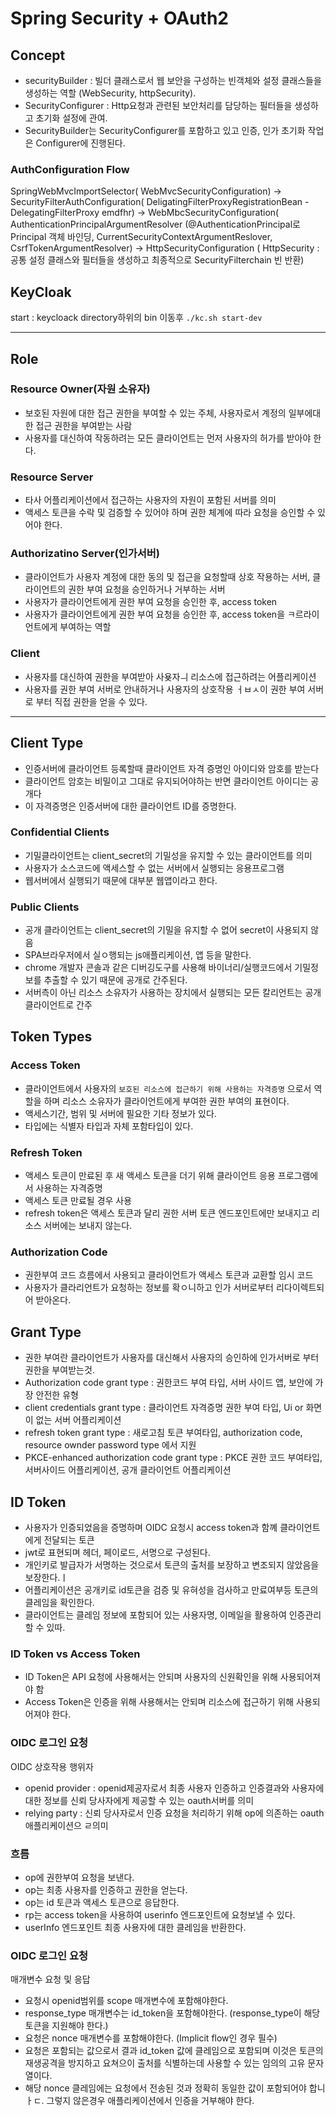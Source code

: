 # Spring Security + OAuth2 

## Concept
- securityBuilder : 빌더 클래스로서 웹 보안을 구성하는 빈객체와 설정 클래스들을 생성하는 역할 (WebSecurity, httpSecurity).
- SecurityConfigurer : Http요청과 관련된 보안처리를 담당하는 필터들을 생성하고 초기화 설정에 관여.
- SecurityBuilder는 SecurityConfigurer를 포함하고 있고 인증, 인가 초기화 작업은 Configurer에 진행된다.

### AuthConfiguration Flow
SpringWebMvcImportSelector( WebMvcSecurityConfiguration)
-> SecurityFilterAuthConfiguration( DeligatingFilterProxyRegistrationBean - DelegatingFilterProxy emdfhr)
-> WebMbcSecurityConfiguration( AuthenticationPrincipalArgumentResolver (@AuthenticationPrincipal로 Principal 객체 바인딩, CurrentSecurityContextArgumentReslover, CsrfTokenArgumentResolver)
-> HttpSecurityConfiguration ( HttpSecurity : 공통 설정 클래스와 필터들을 생성하고 최종적으로 SecurityFilterchain 빈 반환)



## KeyCloak
start : keycloack directory하위의 bin 이동후 ```./kc.sh start-dev```


-----
## Role
### Resource Owner(자원 소유자)
- 보호된 자원에 대한 접근 권한을 부여할 수 있는 주체, 사용자로서 계정의 일부에대한 접근 권한을 부여받는 사람
- 사용자를 대신하여 작동하려는 모든 클라이언트는 먼저 사용자의 허가를 받아야 한다.

### Resource Server
- 타사 어플리케이션에서 접근하는 사용자의 자원이 포함된 서버를 의미
- 액세스 토큰을 수락 및 검증할 수 있어야 하며 권한 체계에 따라 요청을 승인할 수 있어야 한다. 

### Authorizatino Server(인가서버)
- 클라이언트가 사용자 계정에 대한 동의 및 접근을 요청할때 상호 작용하는 서버, 클라이언트의 권한 부여 요청을 승인하거나 거부하는 서버
- 사용자가 클라이언트에게 권한 부여 요청을 승인한 후, access token
- 사용자가 클라이언트에게 권한 부여 요청을 승인한 후, access token을 ㅋ르라이언트에게 부여하는 역할
### Client
- 사용자를 대신하여 권한을 부여받아 사욪자ㅢ 리소스에 접근하려는 어플리케이션
- 사용자를 권한 부여 서버로 안내하거나 사용자의 상호작용 ㅓㅂㅅ이 권한 부여 서버로 부터 직접 권한을 얻을 수 있다.

----
## Client Type
- 인증서버에 클라이언트 등록할때 클라이언트 자격 증명인 아이디와 암호를 받는다 
- 클라이언트 암호는 비밀이고 그대로 유지되어야하는 반면 클라이언트 아이디는 공개다 
- 이 자격증명은 인증서버에 대한 클라이언트 ID를 증명한다. 
### Confidential Clients 
- 기밀클라이언트는 client_secret의 기밀성을 유지할 수 있는 클라이언트를 의미
- 사용자가 소스코드에 액세스할 수 없는 서버에서 실행되는 응용프로그램
- 웹서버에서 실행되기 때문에 대부분 웹앱이라고 한다. 
### Public Clients
- 공개 클라이언트는 client_secret의 기밀을 유지할 수 없어 secret이 사용되지 않음
- SPA브라우저에서 실ㅇ행되는 js애플리케이션, 앱 등을 말한다. 
- chrome 개발자 콘솔과 같은 디버깅도구를 사용해 바이너리/실행코드에서 기밀정보를 추출할 수 있기 때문에 공개로 간주된다. 
- 서버측이 아닌 리소스 소유자가 사용하는 장치에서 실행되는 모든 칼리언트는 공개 클라이언트로 간주

## Token Types
### Access Token 
- 클라이언트에서 사용자의 `보호된 리소스에 접근하기 위해 사용하는 자격증명` 으로서 역할을 하며 리소스 소유자가 클라이언트에게 부여한 권한 부여의 표현이다. 
- 액세스기간, 범위 및 서버에 필요한 기타 정보가 있다. 
- 타입에는 식별자 타입과 자체 포함타입이 있다. 
### Refresh Token
- 액세스 토큰이 만료된 후 새 액세스 토큰을 더기 위해 클라이언트 응용 프로그램에서 사용하는 자격증명
- 액세스 토큰 만료될 경우 사용
- refresh token은 액세스 토큰과 달리 권한 서버 토큰 엔드포인트에만 보내지고 리소스 서버에는 보내지 않는다. 
### Authorization Code
- 권한부여 코드 흐름에서 사용되고  클라이언트가 액세스 토큰과 교환할 임시 코드
- 사용자가 클라리언트가 요청하는 정보를 확ㅇ니하고 인가 서버로부터 리다이렉트되어 받아온다.


## Grant Type
- 권한 부여란 클라이언트가 사용자를 대신해서 사용자의 승인하에 인가서버로 부터 권한을 부여받는것.
- Authorization code grant type : 권한코드 부여 타입, 서버 사이드 앱, 보안에 가장 안전한 유형
- client credentials grant type : 클라이언트 자격증명 권한 부여 타입, Ui or 화면이 없는 서버 어플리케이션
- refresh token grant type : 새로고침 토큰 부여타입, authorization code, resource ownder password type 에서 지원 
- PKCE-enhanced authorization code grant type : PKCE 권한 코드 부여타입, 서버사이드 어플리케이션, 공개 클라이언트 어플리케이션

## ID Token
- 사용자가 인증되었음을 증명하며 OIDC 요청시 access token과 함꼐 클라이언트에게 전달되는 토큰
- jwt로 표현되며 헤더, 페이로드, 서명으로 구성된다.
- 개인키로 발급자가 서명하는 것으로서 토큰의 출처를 보장하고 변조되지 않았음을 보장한다.ㅣ
- 어플리케이션은 공개키로 id토큰을 검증 및 유혀성을 검사하고 만료여부등 토큰의 클레임을 확인한다.
- 클라이언트는 클레임 정보에 포함되어 있는 사용자명, 이메일을 활용하여 인증관리 할 수 있따.

### ID Token vs Access Token
- ID Token은 API 요청에 사용해서는 안되며 사용자의 신원확인을 위해 사용되어져야 함
- Access Token은 인증을 위해 사용해서는 안되며 리소스에 접근하기 위해 사용되어져야 한다.

### OIDC 로그인 요청
OIDC 상호작용 행위자
- openid provider :  openid제공자로서 최종 사용자 인증하고 인증결과와 사용자에 대한 정보를 신뢰 당사자에게 제공할 수 있는 oauth서버를 의미
- relying party : 신뢰 당사자로서 인증 요청을 처리하기 위해 op에 의존하는 oauth 애플리케이션으 ㄹ의미

### 흐름
- op에 권한부여 요청을 보낸다.
- op는 최종 사용자를 인증하고 권한을 얻는다.
- op는 id 토큰과 액세스 토큰으로 응답한다.
- rp는 access token을 사용하여 userinfo 엔드포인트에 요청보낼 수 있다.
- userInfo 엔드포인트 최종 사용자에 대한 클레임을 반환한다.

### OIDC 로그인 요청
매개변수 요청 및 응답
- 요청시 openid범위를 scope 매개변수에 포함해야한다.
- response_type 매개변수는 id_token을 포함해야한다. (response_type이 해당 토큰을 지원해야 한다.)
- 요청은 nonce 매개변수를 포함해야한다. (Implicit flow인 경우 필수)
- 요청은 포함되는 값으로서 결과 id_token 값에 클레임으로 포함되며 이것은 토큰의 재생공격을 방지하고 요쳐으이 출처를 식별하는데 사용할 수 있는 임의의 고유 문자열이다.
- 해당 nonce 클레임에는 요청에서 전송된 것과 정확히 동일한 값이 포함되어야 합니ㅏㄷ. 그렇지 않은경우 애플리케이션에서 인증을 거부해야 한다.
 
 